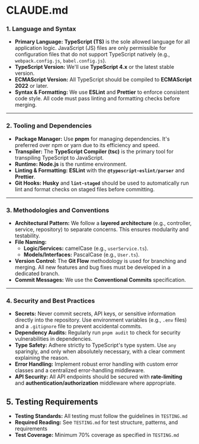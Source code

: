 # **CLAUDE.md**

### **1. Language and Syntax**

- **Primary Language:** **TypeScript (TS)** is the sole allowed language for all application logic. JavaScript (JS) files are only permissible for configuration files that do not support TypeScript natively (e.g., `webpack.config.js`, `babel.config.js`).
- **TypeScript Version:** We'll use **TypeScript 4.x** or the latest stable version.
- **ECMAScript Version:** All TypeScript should be compiled to **ECMAScript 2022** or later.
- **Syntax & Formatting:** We use **ESLint** and **Prettier** to enforce consistent code style. All code must pass linting and formatting checks before merging.

---

### **2. Tooling and Dependencies**

- **Package Manager:** Use **pnpm** for managing dependencies. It's preferred over npm or yarn due to its efficiency and speed.
- **Transpiler:** The **TypeScript Compiler (tsc)** is the primary tool for transpiling TypeScript to JavaScript.
- **Runtime:** **Node.js** is the runtime environment.
- **Linting & Formatting:** **ESLint** with the **`@typescript-eslint/parser`** and **Prettier**.
- **Git Hooks:** **Husky** and **`lint-staged`** should be used to automatically run lint and format checks on staged files before committing.

---

### **3. Methodologies and Conventions**

- **Architectural Pattern:** We follow a **layered architecture** (e.g., controller, service, repository) to separate concerns. This ensures modularity and testability.
- **File Naming:**
  - **Logic/Services:** camelCase (e.g., `userService.ts`).
  - **Models/Interfaces:** PascalCase (e.g., `User.ts`).
- **Version Control:** The **Git Flow** methodology is used for branching and merging. All new features and bug fixes must be developed in a dedicated branch.
- **Commit Messages:** We use the **Conventional Commits** specification.

---

### **4. Security and Best Practices**

- **Secrets:** Never commit secrets, API keys, or sensitive information directly into the repository. Use environment variables (e.g., `.env` files) and a `.gitignore` file to prevent accidental commits.
- **Dependency Audits:** Regularly run `pnpm audit` to check for security vulnerabilities in dependencies.
- **Type Safety:** Adhere strictly to TypeScript's type system. Use `any` sparingly, and only when absolutely necessary, with a clear comment explaining the reason.
- **Error Handling:** Implement robust error handling with custom error classes and a centralized error-handling middleware.
- **API Security:** All API endpoints should be secured with **rate-limiting** and **authentication/authorization** middleware where appropriate.

## **5. Testing Requirements**
* **Testing Standards:** All testing must follow the guidelines in `TESTING.md`
* **Required Reading:** See `TESTING.md` for test structure, patterns, and requirements
* **Test Coverage:** Minimum 70% coverage as specified in `TESTING.md`
